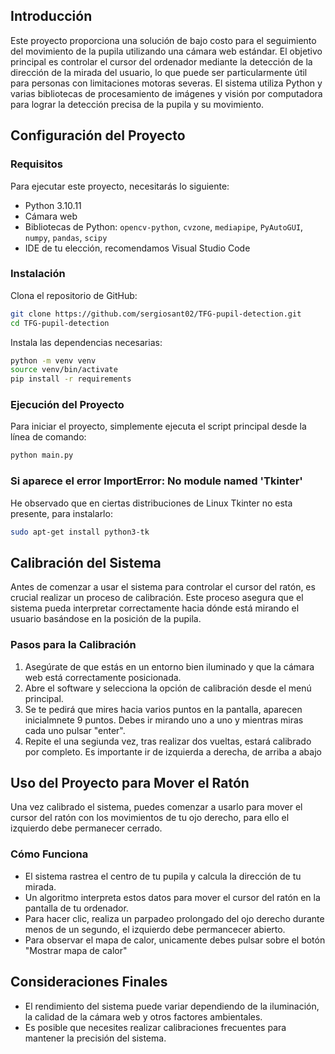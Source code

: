 ## Introducción

Este proyecto proporciona una solución de bajo costo para el seguimiento del movimiento de la pupila utilizando una cámara web estándar. El objetivo principal es controlar el cursor del ordenador mediante la detección de la dirección de la mirada del usuario, lo que puede ser particularmente útil para personas con limitaciones motoras severas. El sistema utiliza Python y varias bibliotecas de procesamiento de imágenes y visión por computadora para lograr la detección precisa de la pupila y su movimiento.

## Configuración del Proyecto

### Requisitos

Para ejecutar este proyecto, necesitarás lo siguiente:

- Python 3.10.11
- Cámara web
- Bibliotecas de Python: `opencv-python`, `cvzone`, `mediapipe`, `PyAutoGUI`, `numpy`, `pandas`, `scipy`
- IDE de tu elección, recomendamos Visual Studio Code

### Instalación

Clona el repositorio de GitHub:

```bash
git clone https://github.com/sergiosant02/TFG-pupil-detection.git
cd TFG-pupil-detection
```

Instala las dependencias necesarias:

```bash
python -m venv venv
source venv/bin/activate
pip install -r requirements
```

### Ejecución del Proyecto

Para iniciar el proyecto, simplemente ejecuta el script principal desde la línea de comando:

```bash
python main.py
```

### Si aparece el error ImportError: No module named 'Tkinter'

He observado que en ciertas distribuciones de Linux Tkinter no esta presente, para instalarlo:

```bash
sudo apt-get install python3-tk
```

## Calibración del Sistema

Antes de comenzar a usar el sistema para controlar el cursor del ratón, es crucial realizar un proceso de calibración. Este proceso asegura que el sistema pueda interpretar correctamente hacia dónde está mirando el usuario basándose en la posición de la pupila.

### Pasos para la Calibración

1. Asegúrate de que estás en un entorno bien iluminado y que la cámara web está correctamente posicionada.
2. Abre el software y selecciona la opción de calibración desde el menú principal.
3. Se te pedirá que mires hacia varios puntos en la pantalla, aparecen inicialmnete 9 puntos. Debes ir mirando uno a uno y mientras miras cada uno pulsar "enter".
4. Repite el una segiunda vez, tras realizar dos vueltas, estará calibrado por completo. Es importante ir de izquierda a derecha, de arriba a abajo

## Uso del Proyecto para Mover el Ratón

Una vez calibrado el sistema, puedes comenzar a usarlo para mover el cursor del ratón con los movimientos de tu ojo derecho, para ello el izquierdo debe permanecer cerrado.

### Cómo Funciona

- El sistema rastrea el centro de tu pupila y calcula la dirección de tu mirada.
- Un algoritmo interpreta estos datos para mover el cursor del ratón en la pantalla de tu ordenador.
- Para hacer clic, realiza un parpadeo prolongado del ojo derecho durante menos de un segundo, el izquierdo debe permancecer abierto.
- Para observar el mapa de calor, unicamente debes pulsar sobre el botón "Mostrar mapa de calor"

## Consideraciones Finales

- El rendimiento del sistema puede variar dependiendo de la iluminación, la calidad de la cámara web y otros factores ambientales.
- Es posible que necesites realizar calibraciones frecuentes para mantener la precisión del sistema.
